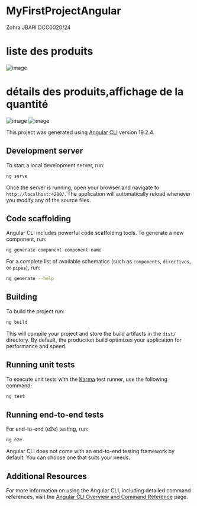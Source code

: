 # MyFirstProjectAngular
Zohra JBARI DCC0020/24
# liste des produits
![image](https://github.com/user-attachments/assets/1af562ea-f345-4af8-894d-aaa24840a9de)
# détails des produits,affichage de la quantité
![image](https://github.com/user-attachments/assets/6a767e9e-768c-4ea5-91c5-cd3d4d54139b)
![image](https://github.com/user-attachments/assets/e8e9191e-84c1-4932-87e9-b8d6268c6cc8)



This project was generated using [Angular CLI](https://github.com/angular/angular-cli) version 19.2.4.

## Development server

To start a local development server, run:

```bash
ng serve
```

Once the server is running, open your browser and navigate to `http://localhost:4200/`. The application will automatically reload whenever you modify any of the source files.

## Code scaffolding

Angular CLI includes powerful code scaffolding tools. To generate a new component, run:

```bash
ng generate component component-name
```

For a complete list of available schematics (such as `components`, `directives`, or `pipes`), run:

```bash
ng generate --help
```

## Building

To build the project run:

```bash
ng build
```

This will compile your project and store the build artifacts in the `dist/` directory. By default, the production build optimizes your application for performance and speed.

## Running unit tests

To execute unit tests with the [Karma](https://karma-runner.github.io) test runner, use the following command:

```bash
ng test
```

## Running end-to-end tests

For end-to-end (e2e) testing, run:

```bash
ng e2e
```

Angular CLI does not come with an end-to-end testing framework by default. You can choose one that suits your needs.

## Additional Resources

For more information on using the Angular CLI, including detailed command references, visit the [Angular CLI Overview and Command Reference](https://angular.dev/tools/cli) page.
